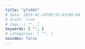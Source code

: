 ```yaml
---
title: "gfx804"
# date: 2020-02-24T09:55:43+09:00
# draft: true
# tags: [ "", ]
keywords: [ "", ]
# categories: [ "", ]
noindex: false
---
```


